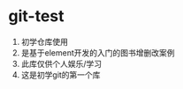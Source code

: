 # git-test
<ol>
<li>初学仓库使用</li>
<li>是基于element开发的入门的图书增删改案例</li>
<li>此库仅供个人娱乐/学习</li>
<li>这是初学git的第一个库</li>
</ol>
